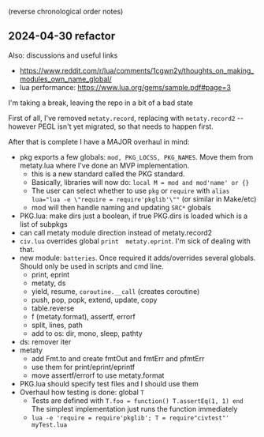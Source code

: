 (reverse chronological order notes)

## 2024-04-30 refactor

Also: discussions and useful links
* https://www.reddit.com/r/lua/comments/1cgwn2y/thoughts_on_making_modules_own_name_global/
* lua performance: https://www.lua.org/gems/sample.pdf#page=3

I'm taking a break, leaving the repo in a bit of a bad state

First of all, I've removed `metaty.record`, replacing with `metaty.record2` --
however PEGL isn't yet migrated, so that needs to happen first.

After that is complete I have a MAJOR overhaul in mind:

* pkg exports a few globals: `mod, PKG_LOCSS, PKG_NAMES`. Move them from metaty.lua where
  I've done an MVP implementation.
  * this is a new standard called the PKG standard.
  * Basically, libraries will now do: `local M = mod and mod'name' or {}`
  * The user can select whether to use `pkg` or `require` with
    `alias lua="lua -e \"require = require'pkglib'\""` (or similar in Make/etc)
  * mod will then handle naming and updating `SRC*` globals
* PKG.lua: make dirs just a boolean, if true PKG.dirs is loaded which is a list of subpkgs
* can call metaty module direction instead of metaty.record2
* `civ.lua` overrides global `print  metaty.eprint`. I'm sick of dealing with that.
* new module: `batteries`. Once required it adds/overrides several globals.
  Should only be used in scripts and cmd line.
  * print, eprint
  * metaty, ds
  * yield, resume, `coroutine.__call` (creates coroutine)
  * push, pop, popk, extend, update, copy
  * table.reverse
  * f (metaty.format), assertf, errorf 
  * split, lines, path
  * add to os: dir, mono, sleep, pathty
* ds: remover iter
* metaty
  * add Fmt.to and create fmtOut and fmtErr and pfmtErr
  * use them for print/eprint/eprintf
  * move assertf/errorf to use metaty.format
* PKG.lua should specify test files and I should use them
* Overhaul how testing is done: global `T`
  * Tests are defined with `T.foo = function() T.assertEq(1, 1) end`
    The simplest implementation just runs the function immediately
  * `lua -e 'require = require'pkglib'; T = require"civtest"' myTest.lua`

